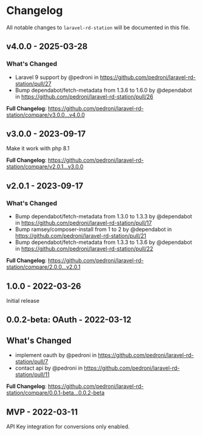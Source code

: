 # Changelog

All notable changes to `laravel-rd-station` will be documented in this file.

## v4.0.0 - 2025-03-28

### What's Changed

* Laravel 9 support by @pedroni in https://github.com/pedroni/laravel-rd-station/pull/27
* Bump dependabot/fetch-metadata from 1.3.6 to 1.6.0 by @dependabot in https://github.com/pedroni/laravel-rd-station/pull/26

**Full Changelog**: https://github.com/pedroni/laravel-rd-station/compare/v3.0.0...v4.0.0

## v3.0.0 - 2023-09-17

Make it work with php 8.1

**Full Changelog**: https://github.com/pedroni/laravel-rd-station/compare/v2.0.1...v3.0.0

## v2.0.1 - 2023-09-17

### What's Changed

- Bump dependabot/fetch-metadata from 1.3.0 to 1.3.3 by @dependabot in https://github.com/pedroni/laravel-rd-station/pull/17
- Bump ramsey/composer-install from 1 to 2 by @dependabot in https://github.com/pedroni/laravel-rd-station/pull/21
- Bump dependabot/fetch-metadata from 1.3.3 to 1.3.6 by @dependabot in https://github.com/pedroni/laravel-rd-station/pull/22

**Full Changelog**: https://github.com/pedroni/laravel-rd-station/compare/2.0.0...v2.0.1

## 1.0.0 - 2022-03-26

Initial release

## 0.0.2-beta: OAuth - 2022-03-12

## What's Changed

- implement oauth by @pedroni in https://github.com/pedroni/laravel-rd-station/pull/7
- contact api by @pedroni in https://github.com/pedroni/laravel-rd-station/pull/11

**Full Changelog**: https://github.com/pedroni/laravel-rd-station/compare/0.0.1-beta...0.0.2-beta

## MVP - 2022-03-11

API Key integration for conversions only enabled.
